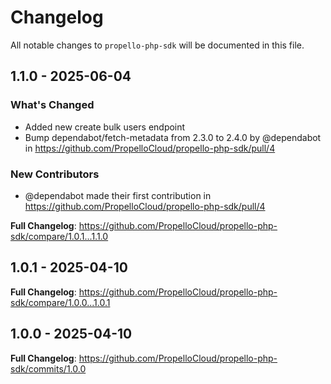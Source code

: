 # Changelog

All notable changes to `propello-php-sdk` will be documented in this file.

## 1.1.0 - 2025-06-04

### What's Changed

* Added new create bulk users endpoint
* Bump dependabot/fetch-metadata from 2.3.0 to 2.4.0 by @dependabot in https://github.com/PropelloCloud/propello-php-sdk/pull/4

### New Contributors

* @dependabot made their first contribution in https://github.com/PropelloCloud/propello-php-sdk/pull/4

**Full Changelog**: https://github.com/PropelloCloud/propello-php-sdk/compare/1.0.1...1.1.0

## 1.0.1 - 2025-04-10

**Full Changelog**: https://github.com/PropelloCloud/propello-php-sdk/compare/1.0.0...1.0.1

## 1.0.0 - 2025-04-10

**Full Changelog**: https://github.com/PropelloCloud/propello-php-sdk/commits/1.0.0
